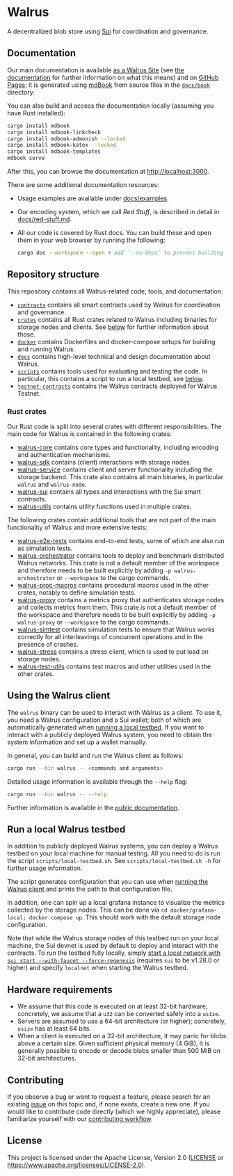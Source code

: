 # Walrus

A decentralized blob store using [Sui](https://github.com/MystenLabs/sui) for coordination and governance.

## Documentation

Our main documentation is available [as a Walrus Site](https://docs.walrus.site) (see [the
documentation](https://docs.walrus.site/walrus-sites/intro.html) for further information on what
this means) and on [GitHub Pages](https://mystenlabs.github.io/walrus); it is generated using
[mdBook](https://rust-lang.github.io/mdBook/) from source files in the [`docs/book`](./docs/book)
directory.

You can also build and access the documentation locally (assuming you have Rust installed):

```sh
cargo install mdbook
cargo install mdbook-linkcheck
cargo install mdbook-admonish --locked
cargo install mdbook-katex --locked
cargo install mdbook-templates
mdbook serve
```

After this, you can browse the documentation at <http://localhost:3000>.

There are some additional documentation resources:

- Usage examples are available under [docs/examples](./docs/examples/).
- Our encoding system, which we call *Red Stuff*, is described in detail in
  [docs/red-stuff.md](docs/red-stuff.md).
- All our code is covered by Rust docs. You can build these and open them in your web browser by
  running the following:

  ```sh
  cargo doc --workspace --open # add `--no-deps` to prevent building docs of all dependencies
  ```

## Repository structure

This repository contains all Walrus-related code, tools, and documentation:

- [`contracts`](contracts) contains all smart contracts used by Walrus for coordination and governance.
- [`crates`](crates) contains all Rust crates related to Walrus including binaries for storage nodes
  and clients. See [below](#rust-crates) for further information about those.
- [`docker`](docker) contains Dockerfiles and docker-compose setups for building and running Walrus.
- [`docs`](docs) contains high-level technical and design documentation about Walrus.
- [`scripts`](docs) contains tools used for evaluating and testing the code. In particular, this
  contains a script to run a local testbed, see [below](#run-a-local-walrus-testbed).
- [`testnet-contracts`](testnet-contracts) contains the Walrus contracts deployed for Walrus Testnet.

### Rust crates

Our Rust code is split into several crates with different responsibilities. The main code for Walrus
is contained in the following crates:

- [walrus-core](crates/walrus-core/) contains core types and functionality, including encoding and
  authentication mechanisms.
- [walrus-sdk](crates/walrus-sdk/) contains (client) interactions with storage nodes.
- [walrus-service](crates/walrus-service/) contains client and server functionality including the
  storage backend. This crate also contains all main binaries, in particular `walrus` and
  `walrus-node`.
- [walrus-sui](crates/walrus-sui/) contains all types and interactions with the Sui smart contracts.
- [walrus-utils](crates/walrus-utils/) contains utility functions used in multiple crates.

The following crates contain additional tools that are not part of the main functionality of Walrus
and more extensive tests:

- [walrus-e2e-tests](crates/walrus-e2e-tests/) contains end-to-end tests, some of which are also
  run as simulation tests.
- [walrus-orchestrator](crates/walrus-orchestrator/) contains tools to deploy and benchmark
  distributed Walrus networks. This crate is not a default member of the workspace and therefore
  needs to be built explicitly by adding `-p walrus-orchestrator` or `--workspace` to the cargo
  commands.
- [walrus-proc-macros](crates/walrus-proc-macros/) contains procedural macros used in the other
  crates, notably to define simulation tests.
- [walrus-proxy](crates/walrus-proxy/) contains a metrics proxy that authenticates storage nodes and
  collects metrics from them. This crate is not a default member of the workspace and therefore
  needs to be built explicitly by adding `-p walrus-proxy` or `--workspace` to the cargo commands.
- [walrus-simtest](crates/walrus-simtest/) contains simulation tests to ensure that Walrus works
  correctly for all interleavings of concurrent operations and in the presence of crashes.
- [walrus-stress](crates/walrus-stress/) contains a stress client, which is used to put load on
  storage nodes.
- [walrus-test-utils](crates/walrus-test-utils/) contains test macros and other utilities used in
  the other crates.

## Using the Walrus client

The `walrus` binary can be used to interact with Walrus as a client. To use it, you need a Walrus
configuration and a Sui wallet; both of which are automatically generated when [running a local
testbed](#run-a-local-walrus-testbed). If you want to interact with a publicly deployed Walrus
system, you need to obtain the system information and set up a wallet manually.

In general, you can build and run the Walrus client as follows:

```sh
cargo run --bin walrus -- <commands and arguments>
```

Detailed usage information is available through the `--help` flag:

```sh
cargo run --bin walrus -- --help
```

Further information is available in the [public
documentation](https://docs.walrus.site/usage/interacting.html).

## Run a local Walrus testbed

In addition to publicly deployed Walrus systems, you can deploy a Walrus testbed on your local
machine for manual testing. All you need to do is run the script `scripts/local-testbed.sh`. See
`scripts/local-testbed.sh -h` for further usage information.

The script generates configuration that you can use when [running the Walrus
client](#using-the-walrus-client) and prints the path to that configuration file.

In addition, one can spin up a local grafana instance to visualize the metrics collected by the
storage nodes. This can be done via `cd docker/grafana-local; docker compose up`. This should work
with the default storage node configuration.

Note that while the Walrus storage nodes of this testbed run on your local machine, the Sui devnet
is used by default to deploy and interact with the contracts. To run the testbed fully locally, simply
[start a local network with `sui start --with-faucet --force-regenesis`](https://docs.sui.io/guides/developer/getting-started/local-network)
(requires `sui` to be v1.28.0 or higher) and specify `localnet` when starting the Walrus testbed.

## Hardware requirements

- We assume that this code is executed on at least 32-bit hardware; concretely, we assume that a `u32` can be converted
  safely into a `usize`.
- Servers are assumed to use a 64-bit architecture (or higher); concretely, `usize` has at least 64 bits.
- When a client is executed on a 32-bit architecture, it may panic for blobs above a certain size. Given sufficient
  physical memory (4 GiB), it is generally possible to encode or decode blobs smaller than 500 MiB on 32-bit
  architectures.

## Contributing

If you observe a bug or want to request a feature, please search for an existing
[issue](https://github.com/MystenLabs/walrus/issues) on this topic and, if none exists, create a new one. If you would
like to contribute code directly (which we highly appreciate), please familiarize yourself with our [contributing
workflow](./CONTRIBUTING.md).

## License

This project is licensed under the Apache License, Version 2.0 ([LICENSE](LICENSE) or
<https://www.apache.org/licenses/LICENSE-2.0>).
